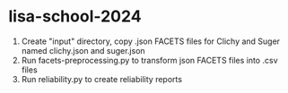 # lisa-school-2024

1. Create "input" directory, copy .json FACETS files for Clichy and Suger named clichy.json and suger.json 
2. Run facets-preprocessing.py to transform json FACETS files into .csv files
3. Run reliability.py to create reliability reports
